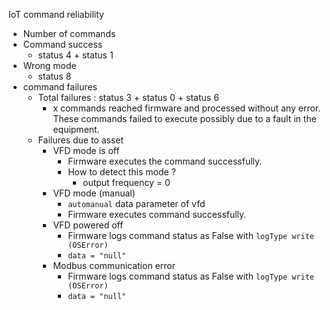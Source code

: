 
IoT command reliability 
- Number of commands
- Command success 
	- status 4 + status 1
- Wrong mode
	- status 8
- command failures
	- Total failures : status 3 + status 0 + status 6 
		- x commands reached firmware and processed without any error. These commands failed to execute possibly due to a fault in the equipment. 
	- Failures due to asset
		- VFD mode is off
			- Firmware executes the command successfully.
			- How to detect this mode ?
				- output frequency = 0 
		- VFD mode (manual)
			- `automanual` data parameter of vfd
			- Firmware executes command successfully.
		- VFD powered off
			- Firmware logs command status as False with  `logType write (OSError)`
			- `data = "null"`
		- Modbus communication error
			- Firmware logs command status as False with  `logType write (OSError)`
			- `data = "null"`
<!--stackedit_data:
eyJoaXN0b3J5IjpbLTE2MTc0NDc0NTUsLTk3NDcyMjg4MV19
-->